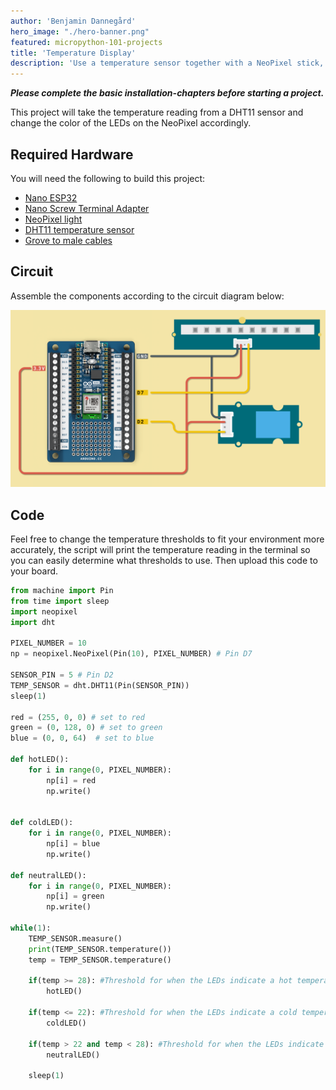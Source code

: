 ```yaml
---
author: 'Benjamin Dannegård'
hero_image: "./hero-banner.png"
featured: micropython-101-projects
title: 'Temperature Display'
description: 'Use a temperature sensor together with a NeoPixel stick, giving you visual feedback on the current temperature.'
---
```

***Please complete the basic installation-chapters before starting a project.***

This project will take the temperature reading from a DHT11 sensor and change the color of the LEDs on the NeoPixel accordingly.

## Required Hardware

You will need the following to build this project:

- [Nano ESP32](https://store.arduino.cc/products/nano-esp32)
- [Nano Screw Terminal Adapter](https://store.arduino.cc/products/nano-screw-terminal)
- [NeoPixel light](https://www.seeedstudio.com/Grove-RGB-LED-Stick-10-WS2813-Mini.html)
- [DHT11 temperature sensor](https://www.seeedstudio.com/Grove-Temperature-Humidity-Sensor-DHT11.html)
- [Grove to male cables](https://store.arduino.cc/products/grove-4-pin-male-to-grove-4-pin-cable-5-pcs)

## Circuit

Assemble the components according to the circuit diagram below:

![Circuit for the temperature display](assets/Temperature-light.png)

## Code

Feel free to change the temperature thresholds to fit your environment more accurately, the script will print the temperature reading in the terminal so you can easily determine what thresholds to use. Then upload this code to your board.

```python
from machine import Pin
from time import sleep
import neopixel
import dht

PIXEL_NUMBER = 10
np = neopixel.NeoPixel(Pin(10), PIXEL_NUMBER) # Pin D7

SENSOR_PIN = 5 # Pin D2
TEMP_SENSOR = dht.DHT11(Pin(SENSOR_PIN))
sleep(1)

red = (255, 0, 0) # set to red
green = (0, 128, 0) # set to green
blue = (0, 0, 64)  # set to blue

def hotLED():
    for i in range(0, PIXEL_NUMBER):
        np[i] = red
        np.write()

        
def coldLED():
    for i in range(0, PIXEL_NUMBER):
        np[i] = blue
        np.write()
        
def neutralLED():
    for i in range(0, PIXEL_NUMBER):
        np[i] = green
        np.write()

while(1):
    TEMP_SENSOR.measure()
    print(TEMP_SENSOR.temperature())
    temp = TEMP_SENSOR.temperature()

    if(temp >= 28): #Threshold for when the LEDs indicate a hot temperature
        hotLED()
        
    if(temp <= 22): #Threshold for when the LEDs indicate a cold temperature
        coldLED()
        
    if(temp > 22 and temp < 28): #Threshold for when the LEDs indicate a neutral temperature
        neutralLED()

    sleep(1)
```

